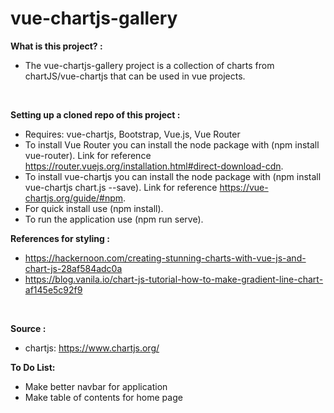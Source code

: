 # vue-chartjs-gallery

<strong>What is this project? :</strong>

- The vue-chartjs-gallery project is a collection of charts from chartJS/vue-chartjs that can be used in vue projects.

<br>

<strong>Setting up a cloned repo of this project :</strong>

- Requires: vue-chartjs, Bootstrap, Vue.js, Vue Router
- To install Vue Router you can install the node package with (npm install vue-router). Link for reference https://router.vuejs.org/installation.html#direct-download-cdn.
- To install vue-chartjs you can install the node package with (npm install vue-chartjs chart.js --save). Link for reference https://vue-chartjs.org/guide/#npm.
- For quick install use (npm install).
- To run the application use (npm run serve).

<strong>References for styling :</strong>

- https://hackernoon.com/creating-stunning-charts-with-vue-js-and-chart-js-28af584adc0a
- https://blog.vanila.io/chart-js-tutorial-how-to-make-gradient-line-chart-af145e5c92f9

<br>

<strong>Source :</strong>

- chartjs: https://www.chartjs.org/

<strong>To Do List:</strong>

- Make better navbar for application
- Make table of contents for home page

